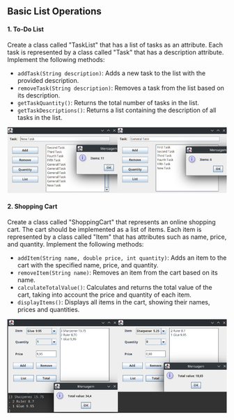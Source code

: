 ## Basic List Operations
#### 1. To-Do List

Create a class called "TaskList" that has a list of tasks as an attribute. Each task is represented by a class called "Task" that has a description attribute. Implement the following methods:

  -  `addTask(String description)`: 	Adds a new task to the list with the provided description.
  -  `removeTask(String description)`: 	Removes a task from the list based on its description.
  -  `getTaskQuantity()`: 	Returns the total number of tasks in the list.
  -  `getTaskDescriptions()`: 	Returns a list containing the description of all tasks in the list.

  ![(/src/tasklist.png)](https://github.com/rm48/dio/blob/main/java/bra/collections/src/tasklist.png)
  
#### 2. Shopping Cart

Create a class called "ShoppingCart" that represents an online shopping cart. The cart should be implemented as a list of items. Each item is represented by a class called "Item" that has attributes such as name, price, and quantity. Implement the following methods:

  -  `addItem(String name, double price, int quantity)`: 	Adds an item to the cart with the specified name, price, and quantity.
  -  `removeItem(String name)`: 	Removes an item from the cart based on its name.
  -  `calculateTotalValue()`: 	Calculates and returns the total value of the cart, taking into account the price and quantity of each item.
  -  `displayItems()`: 	Displays all items in the cart, showing their names, prices and quantities.
  
  ![(/src/shoppingcart.png)](https://github.com/rm48/dio/blob/main/java/bra/collections/src/shoppingcart.png)
  